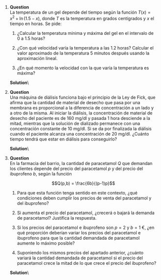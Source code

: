 1.  **Question**\
    La temperatura de un gel depende del tiempo según la función
    $T(x)=x^2+\ln(1.5-x)$, donde $T$ es la temperatura en grados
    centígrados y $x$ el tiempo en horas. Se pide:

    1.  ¿Calcular la temperatura mínima y máxima del gel en el intervalo
        de 0 a 1.5 horas?

    2.  ¿Con qué velocidad varía la temperatura a las 1.2 horas?
        Calcular el valor aproximado de la temperatura 5 minutos después
        usando la aproximación lineal.

    3.  ¿En qué momento la velocidad con la que varía la temperatura es
        máxima?

    **Solution**\

2.  **Question**\
    Una máquina de diálisis funciona bajo el principio de la Ley de
    Fick, que afirma que la cantidad de material de desecho que pasa por
    una membrana es proporcional a la diferencia de concentración a un
    lado y a otro de la misma. Al iniciar la diálisis, la concentración
    de material de desecho del paciente es de 160 mg/dl y pasada 1 hora
    desciende a la mitad, mientras que la solución de dializado
    permanece con una concentración constante de 10 mg/dl. Si se da por
    finalizada la diálisis cuando el paciente alcanza una concentración
    de 20 mg/dl. ¿Cuánto tiempo tendrá que estar en diálisis para
    conseguirlo?

    **Solution**\

3.  **Question**\
    En la farmacia del barrio, la cantidad de paracetamol $Q$ que
    demandan los clientes depende del precio del paracetamol $p$ y del
    precio del ibuprofeno $b$, según la función

    $$Q(p,b) = \frac{6b}{(p-1)p}$$

    1.  Para que esta función tenga sentido en este contexto, ¿qué
        condiciones deben cumplir los precios de venta del paracetamol y
        del ibuprofeno?

    2.  Si aumenta el precio del paracetamol, ¿crecerá o bajará la
        demanda de paracetamol? Justifica la respuesta.

    3.  Si los precios del paracetamol e ibuprofeno son $p=2$ y $b=1$ €,
        ¿en qué proporción deberían variar los precios del paracetamol e
        ibuprofeno para que la cantidad demandada de paracetamol aumente
        lo máximo posible?

    4.  Suponiendo los mismos precios del apartado anterior, ¿cuánto
        variará la cantidad demandada de paracetamol si el precio del
        paracetamol crece la mitad de lo que crece el precio del
        ibuprofeno?

    **Solution**\
